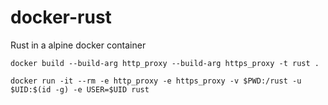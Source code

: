 # docker-rust
Rust in a alpine docker container

    docker build --build-arg http_proxy --build-arg https_proxy -t rust .
    
    docker run -it --rm -e http_proxy -e https_proxy -v $PWD:/rust -u $UID:$(id -g) -e USER=$UID rust

